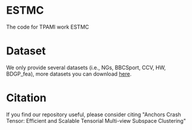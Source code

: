 # ESTMC
The code for TPAMI work ESTMC

# Dataset
We only provide several datasets (i.e., NGs, BBCSport, CCV, HW, BDGP_fea), more datasets you can download [here](https://github.com/wangsiwei2010/large_scale_multi-view_clustering_datasets).
# Citation
If you find our repository useful, please consider citing "Anchors Crash Tensor: Efficient and Scalable Tensorial Multi-view Subspace Clustering"
``` js


```
